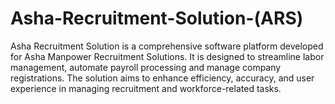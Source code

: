 # Asha-Recruitment-Solution-(ARS)
Asha Recruitment Solution is a comprehensive software platform developed for Asha Manpower Recruitment Solutions. It is designed to streamline labor management, automate payroll processing and manage company registrations. The solution aims to enhance efficiency, accuracy, and user experience in managing recruitment and workforce-related tasks.
